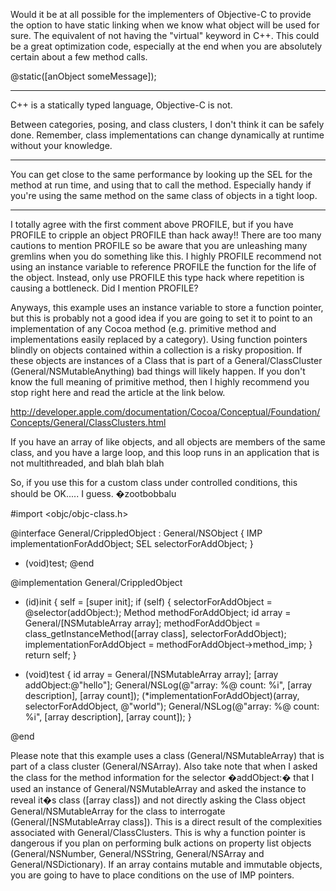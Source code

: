 Would it be at all possible for the implementers of Objective-C to provide the option to have static linking when we know what object will be used for sure.  The equivalent of not having the "virtual" keyword in C++.  This could be a great optimization code, especially at the end when you are absolutely certain about a few method calls.

@static([anObject someMessage]);

----

C++ is a statically typed language, Objective-C is not.

Between categories, posing, and class clusters, I don't think it can be safely done. Remember, class implementations can change dynamically at runtime without your knowledge.

----

You can get close to the same performance by looking up the SEL for the method at run time, and using that to call the method.  Especially handy if you're using the same method on the same class of objects in a tight loop.

----

I totally agree with the first comment above PROFILE, but if you have PROFILE to cripple an object PROFILE than hack away!! There are too many cautions to mention PROFILE so be aware that you are unleashing many gremlins when you do something like this. I highly PROFILE recommend not using an instance variable to reference PROFILE the function for the life of the object. Instead, only use PROFILE this type hack where repetition is causing a bottleneck. Did I mention PROFILE?  

Anyways, this example uses an instance variable to store a function pointer, but this is probably not a good idea if you are going to set it to point to an implementation of any Cocoa method (e.g. primitive method and implementations easily replaced by a category). Using function pointers blindly on objects contained within a collection is a risky proposition. If these objects are instances of a Class that is part of a General/ClassCluster (General/NSMutableAnything) bad things will likely happen. If you don't know the full meaning of primitive method, then I highly recommend you stop right here and read the article at the link below. 

http://developer.apple.com/documentation/Cocoa/Conceptual/Foundation/Concepts/General/ClassClusters.html

If you have an array of like objects, and all objects are members of the same class, and you have a large loop, and this loop runs in an application that is not multithreaded, and blah blah blah 

So, if you use this for a custom class under controlled conditions, this should be OK..... I guess.  �zootbobbalu

    

#import <objc/objc-class.h>

@interface General/CrippledObject : General/NSObject {
    IMP implementationForAddObject;
    SEL selectorForAddObject;
}
- (void)test;
@end


@implementation General/CrippledObject 

- (id)init {
    self = [super init];
    if (self) {
        selectorForAddObject = @selector(addObject:);
        Method methodForAddObject;
        id array = General/[NSMutableArray array];
        methodForAddObject = class_getInstanceMethod([array class], selectorForAddObject);
        implementationForAddObject = methodForAddObject->method_imp;
    }
    return self;
}

- (void)test {
    id array = General/[NSMutableArray array];
    [array addObject:@"hello"];
    General/NSLog(@"array: %@ count: %i", [array description], [array count]);
    (*implementationForAddObject)(array, selectorForAddObject, @"world");
    General/NSLog(@"array: %@ count: %i", [array description], [array count]);
}

@end



Please note that this example uses a class (General/NSMutableArray) that is part of a class cluster (General/NSArray). Also take note that when I asked the class for the method information for the selector �addObject:� that I used an instance of General/NSMutableArray and asked the instance to reveal it�s class ([array class]) and not directly asking the Class object General/NSMutableArray for the class to interrogate (General/[NSMutableArray class]).  This is a direct result of the complexities associated with General/ClassClusters. This is why a function pointer is dangerous if you plan on performing bulk actions on property list objects (General/NSNumber, General/NSString, General/NSArray and General/NSDictionary). If an array contains mutable and immutable objects, you are going to have to place conditions on the use of IMP pointers.